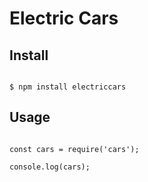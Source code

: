 # Electric Cars
## Install

```

$ npm install electriccars

```

## Usage

```

const cars = require('cars');

console.log(cars);


```